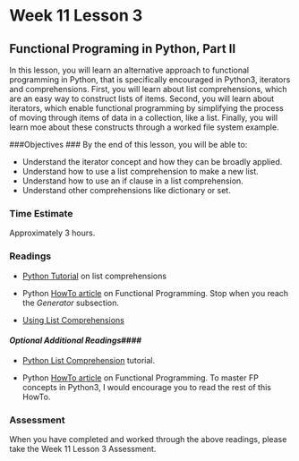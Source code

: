 # Week 11 Lesson 3 #
## Functional Programing in Python, Part II ##

In this lesson, you will learn an alternative approach to functional
programming in Python, that is specifically encouraged in Python3,
iterators and comprehensions. First, you will learn about list
comprehensions, which are an easy way to construct lists of items.
Second, you will learn about iterators, which enable functional
programming by simplifying the process of moving through items of data
in a collection, like a list. Finally, you will learn moe about these
constructs through a worked file system example.

###Objectives ###
By the end of this lesson, you will be able to:

- Understand the iterator concept and how they can be broadly applied.
- Understand how to use a list comprehension to make a new list.
- Understand how to use an if clause in a list comprehension.
- Understand other comprehensions like dictionary or set.

### Time Estimate ###

Approximately 3 hours.

### Readings ####

- [Python Tutorial](https://docs.python.org/3/tutorial/datastructures.html#list-comprehensions) on list comprehensions

- Python [HowTo article](https://docs.python.org/dev/howto/functional.html#iterators) on Functional Programming. 
Stop when you reach the _Generator_ subsection.

- [Using List Comprehensions](http://getpython3.com/diveintopython3/comprehensions.html)

#### *Optional Additional Readings*####

- [Python List Comprehension](http://www.python-course.eu/python3_list_comprehension.php) tutorial.

- Python [HowTo article](https://docs.python.org/dev/howto/functional.html#generators) on Functional Programming. 
To master FP concepts in Python3, I would encourage you to read the rest of this HowTo.


### Assessment ###

When you have completed and worked through the above readings, please take the Week 11 Lesson 3 Assessment.
